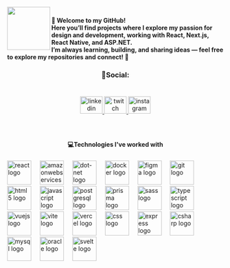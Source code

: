 <br clear="both">

<img align="left" height="100" src="https://cdn.picrew.me/shareImg/org/202508/2141620_JvGoxpnz.png"  />

###

<h4 align="left">👋 Welcome to my GitHub!<br>Here you’ll find projects where I explore my passion for design and development, working with React, Next.js, React Native, and ASP.NET.<br>I’m always learning, building, and sharing ideas — feel free to explore my repositories and connect! 🚀</h4>

###

<h3 align="center">📳Social:</h3>

###

<br clear="both">

<div align="center">
  <a href="https://www.linkedin.com/in/arley-do-nascimento-vinagre" target="_blank">
    <img src="https://raw.githubusercontent.com/maurodesouza/profile-readme-generator/master/src/assets/icons/social/linkedin/default.svg" width="52" height="40" alt="linkedin logo"  />
  </a>
  <a href="https://www.twitch.tv/choquitobolado" target="_blank">
    <img src="https://raw.githubusercontent.com/maurodesouza/profile-readme-generator/master/src/assets/icons/social/twitch/default.svg" width="52" height="40" alt="twitch logo"  />
  </a>
  <a href="https://www.instagram.com/ar.ley_cb" target="_blank">
    <img src="https://raw.githubusercontent.com/maurodesouza/profile-readme-generator/master/src/assets/icons/social/instagram/default.svg" width="52" height="40" alt="instagram logo"  />
  </a>
</div>

###

<br clear="both">

<h4 align="center">💻Technologies I've worked with</h4>

###

<div align="left">
  <img src="https://skillicons.dev/icons?i=react" height="56" alt="react logo"  />
  <img width="12" />
  <img src="https://cdn.jsdelivr.net/gh/devicons/devicon/icons/amazonwebservices/amazonwebservices-plain-wordmark.svg" height="56" alt="amazonwebservices logo"  />
  <img width="12" />
  <img src="https://cdn.simpleicons.org/dotnet/512BD4" height="56" alt="dot-net logo"  />
  <img width="12" />
  <img src="https://cdn.simpleicons.org/docker/2496ED" height="56" alt="docker logo"  />
  <img width="12" />
  <img src="https://cdn.simpleicons.org/figma/F24E1E" height="56" alt="figma logo"  />
  <img width="12" />
  <img src="https://cdn.simpleicons.org/git/F05032" height="56" alt="git logo"  />
  <img width="12" />
  <img src="https://cdn.simpleicons.org/html5/E34F26" height="56" alt="html5 logo"  />
  <img width="12" />
  <img src="https://cdn.simpleicons.org/javascript/F7DF1E" height="56" alt="javascript logo"  />
  <img width="12" />
  <img src="https://cdn.simpleicons.org/postgresql/4169E1" height="56" alt="postgresql logo"  />
  <img width="12" />
  <img src="https://cdn.simpleicons.org/prisma/2D3748" height="56" alt="prisma logo"  />
  <img width="12" />
  <img src="https://cdn.simpleicons.org/sass/CC6699" height="56" alt="sass logo"  />
  <img width="12" />
  <img src="https://cdn.simpleicons.org/typescript/3178C6" height="56" alt="typescript logo"  />
  <img width="12" />
  <img src="https://cdn.simpleicons.org/vuedotjs/4FC08D" height="56" alt="vuejs logo"  />
  <img width="12" />
  <img src="https://cdn.simpleicons.org/vite/646CFF" height="56" alt="vite logo"  />
  <img width="12" />
  <img src="https://cdn.simpleicons.org/vercel/000000" height="56" alt="vercel logo"  />
  <img width="12" />
  <img src="https://cdn.simpleicons.org/css/1572B6" height="56" alt="css logo"  />
  <img width="12" />
  <img src="https://cdn.simpleicons.org/express/000000" height="56" alt="express logo"  />
  <img width="12" />
  <img src="https://skillicons.dev/icons?i=cs" height="56" alt="csharp logo"  />
  <img width="12" />
  <img src="https://cdn.jsdelivr.net/gh/devicons/devicon/icons/mysql/mysql-original-wordmark.svg" height="56" alt="mysql logo"  />
  <img width="12" />
  <img src="https://cdn.jsdelivr.net/gh/devicons/devicon/icons/oracle/oracle-original.svg" height="56" alt="oracle logo"  />
  <img width="12" />
  <img src="https://cdn.jsdelivr.net/gh/devicons/devicon/icons/svelte/svelte-original.svg" height="56" alt="svelte logo"  />
</div>

###
